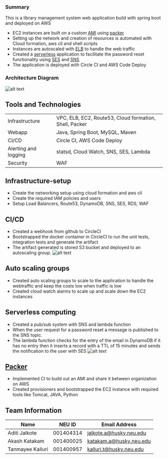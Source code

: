 ### Summary

 This is a library management system web application build with spring boot and deployed on AWS

* EC2 instances are built on a custom [AMI](https://docs.aws.amazon.com/AWSEC2/latest/UserGuide/AMIs.html) using [packer](https://packer.io/)
* Setting up the network and creation of resources is automated with Cloud formation, aws cli and shell scripts
* Instances are autoscaled with [ELB](https://aws.amazon.com/elasticloadbalancing/) to handle the web traffic
* Created a [serverless](https://aws.amazon.com/lambda/) application to facilitate the password reset functionality using [SES](https://aws.amazon.com/ses/) and [SNS](https://aws.amazon.com/sns/)
* The application is deployed with Circle CI and AWS Code Deploy

### Architecture Diagram

![alt text](https://s3.amazonaws.com/github.akashkatakam.com/aws_full.png "AWS Architecture diagram")

## Tools and Technologies

| | |
|--- | :---|
| Infrastructure | VPC, ELB, EC2, Route53, Cloud formation, Shell, Packer|
| Webapp | Java, Spring Boot, MySQL, Maven |
| CI/CD  | Circle CI, AWS Code Deploy |
| Alerting and logging| statsd, Cloud Watch, SNS, SES, Lambda |
| Security| WAF |

## Infrastructure-setup

* Create the networking setup using cloud formation and aws cli 
* Create the required IAM policies and users
* Setup Load Balancers, Route53, DynamoDB, SNS, SES, RDS, WAF

## CI/CD

* Created a webhook from github to CircleCI
* Bootstrapped the docker container in CircleCI to run the unit tests, integration tests and generate the artifact
* The artifact generated is stored S3 bucket and deployed to an autoscaling group.
![alt text](https://s3.amazonaws.com/github.akashkatakam.com/ci-cd.png "CI/CD")

## Auto scaling groups

* Created auto scaling groups to scale to the application to handle the webtraffic and keep the costs low when traffic is low
* Created cloud watch alarms to scale up and scale down the EC2 instances

## Serverless computing

* Created a pub/sub system with SNS and lambda function
* When the user request for a password reset a message is published to the SNS topic.
* The lambda function checks for the entry of the email in DynamoDB if it has no entry then it inserts a record with a TTL of 15 minutes and sends the notification to the user with SES
![alt text](https://s3.amazonaws.com/github.akashkatakam.com/lambda.png "Serverless computing")

## [Packer](https://packer.io/)

* Implemented CI to build out an AMI and share it between organization on AWS
* Created provisioners and bootstrapped the EC2 instance with required tools like Tomcat, JAVA, Python

## Team Information

| Name | NEU ID | Email Address |
| --- | --- | --- |
| Aditi Jalkote| 001404314 | jalkote.a@husky.neu.edu |
| Akash Katakam| 001400025 | katakam.a@husky.neu.edu |
| Tanmayee Kalluri| 001400957 | kalluri.t@husky.neu.edu |

